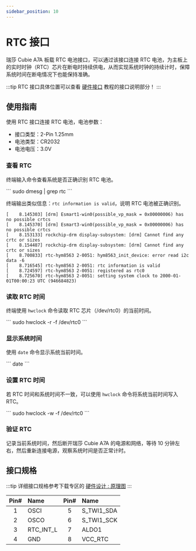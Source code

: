 ```yaml
---
sidebar_position: 10
---
```


# RTC 接口

瑞莎 Cubie A7A 板载 RTC 电池接口，可以通过该接口连接 RTC 电池，为主板上的实时时钟（RTC）芯片在断电时持续供电，从而实现系统时钟的持续计时，保障系统时间在断电情况下也能保持准确。

:::tip
RTC 接口具体位置可以查看 [硬件接口](./hardware-info) 教程的接口说明部分！
:::

## 使用指南

使用 RTC 接口连接 RTC 电池，电池参数：

- 接口类型：2-Pin 1.25mm
- 电池类型：CR2032
- 电池电压：3.0V

### 查看 RTC

终端输入命令查看系统是否正确识别 RTC 电池。

<NewCodeBlock tip="radxa@cubie-a7a$" type="device">
```
sudo dmesg | grep rtc
```
</NewCodeBlock>

终端输出类似信息：`rtc information is valid`，说明 RTC 电池被正确识别。

```
[    8.145303] [drm] Esmart1-win0(possible_vp_mask = 0x00000006) has no possible crtcs
[    8.145370] [drm] Esmart3-win0(possible_vp_mask = 0x00000006) has no possible crtcs
[    8.153133] rockchip-drm display-subsystem: [drm] Cannot find any crtc or sizes
[    8.154487] rockchip-drm display-subsystem: [drm] Cannot find any crtc or sizes
[    8.700833] rtc-hym8563 2-0051: hym8563_init_device: error read i2c data -6
[    8.716545] rtc-hym8563 2-0051: rtc information is valid
[    8.724597] rtc-hym8563 2-0051: registered as rtc0
[    8.725670] rtc-hym8563 2-0051: setting system clock to 2000-01-01T00:00:23 UTC (946684823)
```

### 读取 RTC 时间

终端使用 `hwclock` 命令读取 RTC 芯片（/dev/rtc0）的当前时间。

<NewCodeBlock tip="radxa@cubie-a7a$" type="device">
```
sudo hwclock -r -f /dev/rtc0
```
</NewCodeBlock>

### 显示系统时间

使用 `date` 命令显示系统当前时间。

<NewCodeBlock tip="radxa@cubie-a7a$" type="device">
```
date
```
</NewCodeBlock>

### 设置 RTC 时间

若 RTC 时间和系统时间不一致，可以使用 `hwclock` 命令将系统当前时间写入 RTC。

<NewCodeBlock tip="radxa@cubie-a7a$" type="device">
```
sudo hwclock -w -f /dev/rtc0
```
</NewCodeBlock>

### 验证 RTC

记录当前系统时间，然后断开瑞莎 Cubie A7A 的电源和网络，等待 10 分钟左右，然后重新连接电源，观察系统时间是否正常计时。

## 接口规格

:::tip
详细接口规格参考下载专区的 [硬件设计 : 原理图](../download)
:::

| Pin# | Name      | Pin# | Name       |
| :--: | :-------- | :--: | :--------- |
|  1   | OSCI      |  5   | S_TWI1_SDA |
|  2   | OSCO      |  6   | S_TWI1_SCK |
|  3   | RTC_INT_L |  7   | ALDO1      |
|  4   | GND       |  8   | VCC_RTC    |
